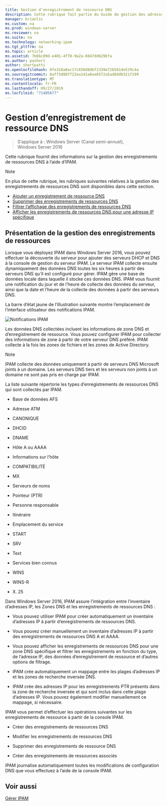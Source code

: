 ```yaml
---
title: Gestion d’enregistrement de ressource DNS
description: Cette rubrique fait partie du Guide de gestion des adresses IP (IPAM) de Windows Server 2016.
manager: brianlic
ms.custom: na
ms.prod: windows-server
ms.reviewer: na
ms.suite: na
ms.technology: networking-ipam
ms.tgt_pltfrm: na
ms.topic: article
ms.assetid: 7b66c09d-e401-4f70-9a2a-6047dd629bfa
ms.author: pashort
author: shortpatti
ms.openlocfilehash: 8fe318a8ac17c650d8dbf2339e72b561de529c4a
ms.sourcegitcommit: 6aff3d88ff22ea141a6ea6572a5ad8dd6321f199
ms.translationtype: MT
ms.contentlocale: fr-FR
ms.lasthandoff: 09/27/2019
ms.locfileid: "71405677"
---
```

# <a name="dns-resource-record-management"></a>Gestion d’enregistrement de ressource DNS

>S’applique à : Windows Server (Canal semi-annuel), Windows Server 2016

Cette rubrique fournit des informations sur la gestion des enregistrements de ressources DNS à l’aide d’IPAM.  
  
> [!NOTE]  
> En plus de cette rubrique, les rubriques suivantes relatives à la gestion des enregistrements de ressources DNS sont disponibles dans cette section.  
>   
> -   [Ajouter un enregistrement de ressource DNS](../../technologies/ipam/Add-a-DNS-Resource-Record.md)  
> -   [Supprimer des enregistrements de ressources DNS](../../technologies/ipam/Delete-DNS-Resource-Records.md)  
> -   [Filtrer l’affichage des enregistrements de ressources DNS](../../technologies/ipam/Filter-the-View-of-DNS-Resource-Records.md)  
> -   [Afficher les enregistrements de ressources DNS pour une adresse IP spécifique](../../technologies/ipam/View-DNS-Resource-Records-for-a-Specific-IP-Address.md)  
  
## <a name="resource-record-management-overview"></a>Présentation de la gestion des enregistrements de ressources  
Lorsque vous déployez IPAM dans Windows Server 2016, vous pouvez effectuer la découverte du serveur pour ajouter des serveurs DHCP et DNS à la console de gestion du serveur IPAM. Le serveur IPAM collecte ensuite dynamiquement des données DNS toutes les six heures à partir des serveurs DNS qu’il est configuré pour gérer. IPAM gère une base de données locale dans laquelle il stocke ces données DNS. IPAM vous fournit une notification du jour et de l’heure de collecte des données du serveur, ainsi que la date et l’heure de la collecte des données à partir des serveurs DNS.  
  
La barre d’état jaune de l’illustration suivante montre l’emplacement de l’interface utilisateur des notifications IPAM.  
  
![Notifications IPAM](../../media/DNS-Resource-Record-Management/ipam_DataCollection_01.jpg)  
  
Les données DNS collectées incluent les informations de zone DNS et d’enregistrement de ressource. Vous pouvez configurer IPAM pour collecter des informations de zone à partir de votre serveur DNS préféré.  IPAM collecte à la fois les zones de fichiers et les zones de Active Directory.  
  
> [!NOTE]  
> IPAM collecte des données uniquement à partir de serveurs DNS Microsoft joints à un domaine. Les serveurs DNS tiers et les serveurs non joints à un domaine ne sont pas pris en charge par IPAM.  
  
La liste suivante répertorie les types d’enregistrements de ressources DNS qui sont collectés par IPAM.  
  
-   Base de données AFS  
  
-   Adresse ATM  
  
-   CANONIQUE  
  
-   DHCID  
  
-   DNAME  
  
-   Hôte A ou AAAA  
  
-   Informations sur l’hôte  
  
-   COMPATIBILITÉ  
  
-   MX  
  
-   Serveurs de noms  
  
-   Pointeur (PTR)  
  
-   Personne responsable  
  
-   Itinéraire  
  
-   Emplacement du service  
  
-   START  
  
-   SRV  
  
-   Text  
  
-   Services bien connus  
  
-   WINS  
  
-   WINS-R  
  
-   X. 25  
  
Dans Windows Server 2016, IPAM assure l’intégration entre l’inventaire d’adresses IP, les Zones DNS et les enregistrements de ressources DNS :  
  
-   Vous pouvez utiliser IPAM pour créer automatiquement un inventaire d’adresses IP à partir d’enregistrements de ressources DNS.  
  
-   Vous pouvez créer manuellement un inventaire d’adresses IP à partir des enregistrements de ressources DNS A et AAAA.  
  
-   Vous pouvez afficher les enregistrements de ressources DNS pour une zone DNS spécifique et filtrer les enregistrements en fonction du type, de l’adresse IP, des données d’enregistrement de ressource et d’autres options de filtrage.  
  
-   IPAM crée automatiquement un mappage entre les plages d’adresses IP et les zones de recherche inversée DNS.  
  
-   IPAM crée des adresses IP pour les enregistrements PTR présents dans la zone de recherche inversée et qui sont inclus dans cette plage d’adresses IP. Vous pouvez également modifier manuellement ce mappage, si nécessaire.  
  
IPAM vous permet d’effectuer les opérations suivantes sur les enregistrements de ressource à partir de la console IPAM.  
  
-   Créer des enregistrements de ressources DNS  
  
-   Modifier les enregistrements de ressources DNS  
  
-   Supprimer des enregistrements de ressource DNS  
  
-   Créer des enregistrements de ressources associés  
  
IPAM journalise automatiquement toutes les modifications de configuration DNS que vous effectuez à l’aide de la console IPAM.  
  
## <a name="see-also"></a>Voir aussi  
[Gérer IPAM](Manage-IPAM.md)  
  


